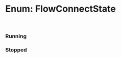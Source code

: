 # Enum: FlowConnectState

<br/>

### Running

<Enum name="FlowConnectState" member="Running" value="'Running'" refpath="flowconnectstate" />

### Stopped

<Enum name="FlowConnectState" member="Stopped" value="'Stopped'" refpath="flowconnectstate" />
